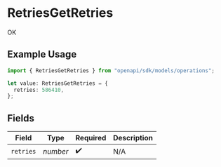 # RetriesGetRetries

OK

## Example Usage

```typescript
import { RetriesGetRetries } from "openapi/sdk/models/operations";

let value: RetriesGetRetries = {
  retries: 586410,
};
```

## Fields

| Field              | Type               | Required           | Description        |
| ------------------ | ------------------ | ------------------ | ------------------ |
| `retries`          | *number*           | :heavy_check_mark: | N/A                |